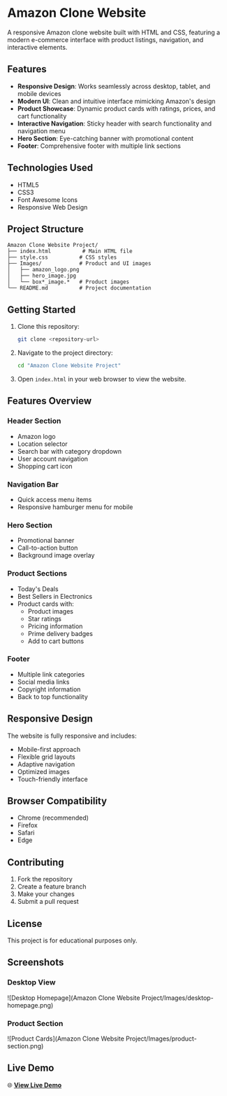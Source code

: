 # Amazon Clone Website

A responsive Amazon clone website built with HTML and CSS, featuring a modern e-commerce interface with product listings, navigation, and interactive elements.

## Features

- **Responsive Design**: Works seamlessly across desktop, tablet, and mobile devices
- **Modern UI**: Clean and intuitive interface mimicking Amazon's design
- **Product Showcase**: Dynamic product cards with ratings, prices, and cart functionality
- **Interactive Navigation**: Sticky header with search functionality and navigation menu
- **Hero Section**: Eye-catching banner with promotional content
- **Footer**: Comprehensive footer with multiple link sections

## Technologies Used

- HTML5
- CSS3
- Font Awesome Icons
- Responsive Web Design

## Project Structure

```
Amazon Clone Website Project/
├── index.html          # Main HTML file
├── style.css          # CSS styles
├── Images/            # Product and UI images
│   ├── amazon_logo.png
│   ├── hero_image.jpg
│   └── box*_image.*   # Product images
└── README.md          # Project documentation
```

## Getting Started

1. Clone this repository:
   ```bash
   git clone <repository-url>
   ```

2. Navigate to the project directory:
   ```bash
   cd "Amazon Clone Website Project"
   ```

3. Open `index.html` in your web browser to view the website.

## Features Overview

### Header Section
- Amazon logo
- Location selector
- Search bar with category dropdown
- User account navigation
- Shopping cart icon

### Navigation Bar
- Quick access menu items
- Responsive hamburger menu for mobile

### Hero Section
- Promotional banner
- Call-to-action button
- Background image overlay

### Product Sections
- Today's Deals
- Best Sellers in Electronics
- Product cards with:
  - Product images
  - Star ratings
  - Pricing information
  - Prime delivery badges
  - Add to cart buttons

### Footer
- Multiple link categories
- Social media links
- Copyright information
- Back to top functionality

## Responsive Design

The website is fully responsive and includes:
- Mobile-first approach
- Flexible grid layouts
- Adaptive navigation
- Optimized images
- Touch-friendly interface

## Browser Compatibility

- Chrome (recommended)
- Firefox
- Safari
- Edge

## Contributing

1. Fork the repository
2. Create a feature branch
3. Make your changes
4. Submit a pull request

## License

This project is for educational purposes only.

## Screenshots

### Desktop View
![Desktop Homepage](Amazon Clone Website Project/Images/desktop-homepage.png)

### Product Section
![Product Cards](Amazon Clone Website Project/Images/product-section.png)

## Live Demo

🌐 **[View Live Demo](https://Rupam179.github.io/amazon-clone-website)**